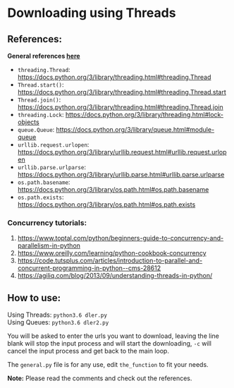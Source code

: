 # Downloading using Threads

## References:

**General references [here](/../../#general-references-important)**

- `threading.Thread`: https://docs.python.org/3/library/threading.html#threading.Thread
- `Thread.start()`: https://docs.python.org/3/library/threading.html#threading.Thread.start
- `Thread.join()`: https://docs.python.org/3/library/threading.html#threading.Thread.join
- `threading.Lock`: https://docs.python.org/3/library/threading.html#lock-objects
- `queue.Queue`: https://docs.python.org/3/library/queue.html#module-queue
- `urllib.request.urlopen`: https://docs.python.org/3/library/urllib.request.html#urllib.request.urlopen
- `urllib.parse.urlparse`: https://docs.python.org/3/library/urllib.parse.html#urllib.parse.urlparse
- `os.path.basename`: https://docs.python.org/3/library/os.path.html#os.path.basename
- `os.path.exists`: https://docs.python.org/3/library/os.path.html#os.path.exists

### Concurrency tutorials:
1. https://www.toptal.com/python/beginners-guide-to-concurrency-and-parallelism-in-python
2. https://www.oreilly.com/learning/python-cookbook-concurrency
3. https://code.tutsplus.com/articles/introduction-to-parallel-and-concurrent-programming-in-python--cms-28612
4. https://agiliq.com/blog/2013/09/understanding-threads-in-python/

## How to use:
Using Threads: `python3.6 dler.py`<br>
Using Queues: `python3.6 dler2.py`

You will be asked to enter the urls you want to download, leaving the line blank will stop the input process and will start the downloading, `-c` will cancel the input process and get back to the main loop.

The `general.py` file is for any use, edit `the_function` to fit your needs.

**Note:** Please read the comments and check out the references.
